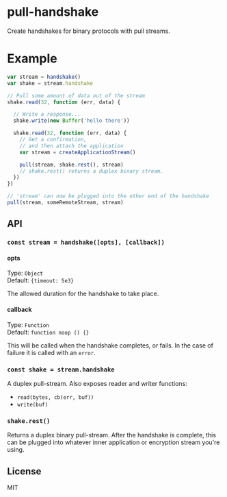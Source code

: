 # pull-handshake

Create handshakes for binary protocols with pull streams.

# Example

``` js
var stream = handshake()
var shake = stream.handshake

// Pull some amount of data out of the stream
shake.read(32, function (err, data) {

  // Write a response...
  shake.write(new Buffer('hello there'))

  shake.read(32, function (err, data) {
    // Get a confirmation,
    // and then attach the application
    var stream = createApplicationStream()

    pull(stream, shake.rest(), stream)
    // shake.rest() returns a duplex binary stream.
  })
})

// 'stream' can now be plugged into the other end of the handshake
pull(stream, someRemoteStream, stream)
```

## API

### `const stream = handshake([opts], [callback])`

#### opts

Type: `Object`<br>
Default: `{timeout: 5e3}`

The allowed duration for the handshake to take place.

#### callback

Type: `Function`<br>
Default: `function noop () {}`

This will be called when the handshake completes, or fails. In the case of failure it is called with an `error`.

### `const shake = stream.handshake`

A duplex pull-stream. Also exposes reader and writer functions:
- `read(bytes, cb(err, buf))`
- `write(buf)`

### `shake.rest()`

Returns a duplex binary pull-stream. After the handshake is complete, this can be plugged into whatever inner application or encryption stream you're using.

## License

MIT

